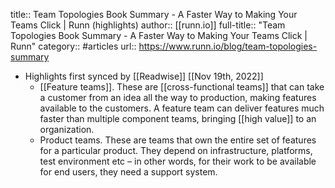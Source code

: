 title:: Team Topologies Book Summary - A Faster Way to Making Your Teams Click | Runn (highlights)
author:: [[runn.io]]
full-title:: "Team Topologies Book Summary - A Faster Way to Making Your Teams Click | Runn"
category:: #articles
url:: https://www.runn.io/blog/team-topologies-summary

- Highlights first synced by [[Readwise]] [[Nov 19th, 2022]]
	- [[Feature teams]]. These are [[cross-functional teams]] that can take a customer from an idea all the way to production, making features available to the customers. A feature team can deliver features much faster than multiple component teams, bringing [[high value]] to an organization.
	- Product teams. These are teams that own the entire set of features for a particular product. They depend on infrastructure, platforms, test environment etc – in other words, for their work to be available for end users, they need a support system.